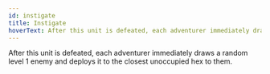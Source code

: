 ```yaml
---
id: instigate
title: Instigate
hoverText: After this unit is defeated, each adventurer immediately draws a random level 1 enemy and deploys it to the closest unoccupied hex to them.
---
```


After this unit is defeated, each adventurer immediately draws a random level 1 enemy and deploys it to the closest unoccupied hex to them.